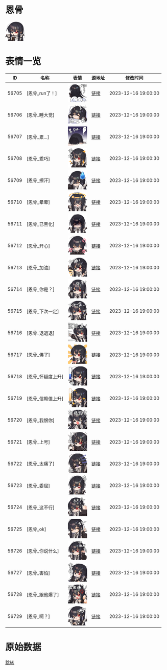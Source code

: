 # 恩骨

<img src="./cover.png" height="60" alt="cover" />

# 表情一览

|ID|名称|表情|源地址|修改时间|
|----|----|----|----|----|
|56705|[恩骨_run了！]|<img src="./pic/056705_%5B恩骨_run了！%5D.png" height="60" alt="run了！"/>|[链接](https://i0.hdslb.com/bfs/garb/d480c9adf4e4619458915085199b08ef333f690e.png)|2023-12-16 19:00:00|
|56706|[恩骨_睡大觉]|<img src="./pic/056706_%5B恩骨_睡大觉%5D.png" height="60" alt="睡大觉"/>|[链接](https://i0.hdslb.com/bfs/garb/10b3cd02e862b0749989314eda66e80534fcac99.png)|2023-12-16 19:00:00|
|56707|[恩骨_累...]|<img src="./pic/056707_%5B恩骨_累...%5D.png" height="60" alt="累..."/>|[链接](https://i0.hdslb.com/bfs/garb/369f1c11cfa6957453a5d51e55e84486a187f7be.png)|2023-12-16 19:00:00|
|56708|[恩骨_乖巧]|<img src="./pic/056708_%5B恩骨_乖巧%5D.png" height="60" alt="乖巧"/>|[链接](https://i0.hdslb.com/bfs/garb/a01d47aa56255aee2ca603fdef2b40671e576afa.png)|2023-12-16 19:00:30|
|56709|[恩骨_擦汗]|<img src="./pic/056709_%5B恩骨_擦汗%5D.png" height="60" alt="擦汗"/>|[链接](https://i0.hdslb.com/bfs/garb/84a3eeb9628e04e7c7b6ee3fb80e21305a039729.png)|2023-12-16 19:00:00|
|56710|[恩骨_晕晕]|<img src="./pic/056710_%5B恩骨_晕晕%5D.png" height="60" alt="晕晕"/>|[链接](https://i0.hdslb.com/bfs/garb/158a9fb52724afd3cf998e41359281c095818105.png)|2023-12-16 19:00:00|
|56711|[恩骨_已黑化]|<img src="./pic/056711_%5B恩骨_已黑化%5D.png" height="60" alt="已黑化"/>|[链接](https://i0.hdslb.com/bfs/garb/2d14df8a0a6a9f38f098f84d149e4ff31714ae22.png)|2023-12-16 19:00:00|
|56712|[恩骨_开心]|<img src="./pic/056712_%5B恩骨_开心%5D.png" height="60" alt="开心"/>|[链接](https://i0.hdslb.com/bfs/garb/a73fcb14737952ec7be9e7b2b61cb904f31cc72c.png)|2023-12-16 19:00:00|
|56713|[恩骨_加油]|<img src="./pic/056713_%5B恩骨_加油%5D.png" height="60" alt="加油"/>|[链接](https://i0.hdslb.com/bfs/garb/5a79ed275ab79e257172472ffbb77d9baa820e5e.png)|2023-12-16 19:00:00|
|56714|[恩骨_你是？]|<img src="./pic/056714_%5B恩骨_你是？%5D.png" height="60" alt="你是？"/>|[链接](https://i0.hdslb.com/bfs/garb/93e868bd3085f5d94038fc27086d199f88f54dfd.png)|2023-12-16 19:00:00|
|56715|[恩骨_下次一定]|<img src="./pic/056715_%5B恩骨_下次一定%5D.png" height="60" alt="下次一定"/>|[链接](https://i0.hdslb.com/bfs/garb/5166e5055d110ce4aa4efa99c19a41e9ca06e420.png)|2023-12-16 19:00:00|
|56716|[恩骨_退退退]|<img src="./pic/056716_%5B恩骨_退退退%5D.png" height="60" alt="退退退"/>|[链接](https://i0.hdslb.com/bfs/garb/2d2962c2beb4a9da5749eaafe78e037da750b36f.png)|2023-12-16 19:00:00|
|56717|[恩骨_佛了]|<img src="./pic/056717_%5B恩骨_佛了%5D.png" height="60" alt="佛了"/>|[链接](https://i0.hdslb.com/bfs/garb/62b1c8fed8ed9bceea484fe4397c2de36be60933.png)|2023-12-16 19:00:00|
|56718|[恩骨_怀疑度上升]|<img src="./pic/056718_%5B恩骨_怀疑度上升%5D.png" height="60" alt="怀疑度上升"/>|[链接](https://i0.hdslb.com/bfs/garb/b9417646231235b07fb66991de23fad9e769dbcd.png)|2023-12-16 19:00:00|
|56719|[恩骨_信赖值上升]|<img src="./pic/056719_%5B恩骨_信赖值上升%5D.png" height="60" alt="信赖值上升"/>|[链接](https://i0.hdslb.com/bfs/garb/e6ed59b278028e66af0637336f1b796085988337.png)|2023-12-16 19:00:00|
|56720|[恩骨_我恨你]|<img src="./pic/056720_%5B恩骨_我恨你%5D.png" height="60" alt="我恨你"/>|[链接](https://i0.hdslb.com/bfs/garb/b25b953d38cf76d5a8013cef8d002d89c156f058.png)|2023-12-16 19:00:00|
|56721|[恩骨_上号]|<img src="./pic/056721_%5B恩骨_上号%5D.png" height="60" alt="上号"/>|[链接](https://i0.hdslb.com/bfs/garb/019f603dca840eac3ae3eec8f83ed58954cfcdfd.png)|2023-12-16 19:00:00|
|56722|[恩骨_太痛了]|<img src="./pic/056722_%5B恩骨_太痛了%5D.png" height="60" alt="太痛了"/>|[链接](https://i0.hdslb.com/bfs/garb/6a2a7f0d0bede31d7c6d4e6436a03ef95047f2f5.png)|2023-12-16 19:00:00|
|56723|[恩骨_委屈]|<img src="./pic/056723_%5B恩骨_委屈%5D.png" height="60" alt="委屈"/>|[链接](https://i0.hdslb.com/bfs/garb/88429fb460b4178a898343a3bccf2120b5a76911.png)|2023-12-16 19:00:00|
|56724|[恩骨_这不行]|<img src="./pic/056724_%5B恩骨_这不行%5D.png" height="60" alt="这不行"/>|[链接](https://i0.hdslb.com/bfs/garb/537a615477cd0dd89deec089583534ae7a681d60.png)|2023-12-16 19:00:00|
|56725|[恩骨_ok]|<img src="./pic/056725_%5B恩骨_ok%5D.png" height="60" alt="ok"/>|[链接](https://i0.hdslb.com/bfs/garb/aad168f3d575b6b9e6ffc2f43bd27c048764d7cf.png)|2023-12-16 19:00:00|
|56726|[恩骨_你说什么]|<img src="./pic/056726_%5B恩骨_你说什么%5D.png" height="60" alt="你说什么"/>|[链接](https://i0.hdslb.com/bfs/garb/4ba5ff4b2fee9ae7cebd70294b8e048786b391e1.png)|2023-12-16 19:00:00|
|56727|[恩骨_害怕]|<img src="./pic/056727_%5B恩骨_害怕%5D.png" height="60" alt="害怕"/>|[链接](https://i0.hdslb.com/bfs/garb/fbdc39813257d482808929f58fd0677ef44fb8ae.png)|2023-12-16 19:00:00|
|56728|[恩骨_跟他爆了]|<img src="./pic/056728_%5B恩骨_跟他爆了%5D.png" height="60" alt="跟他爆了"/>|[链接](https://i0.hdslb.com/bfs/garb/30596f64bb5e6fe51e0d06e781eb270c5ebc93e6.png)|2023-12-16 19:00:00|
|56729|[恩骨_啊？]|<img src="./pic/056729_%5B恩骨_啊？%5D.png" height="60" alt="啊？"/>|[链接](https://i0.hdslb.com/bfs/garb/f5e4b367f6bce0458b76e01312915be18e5c7985.png)|2023-12-16 19:00:00|

# 原始数据

[跳转](./raw.json)

